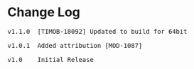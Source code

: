 # Change Log
<pre>
v1.1.0  [TIMOB-18092] Updated to build for 64bit

v1.0.1	Added attribution [MOD-1087]
	
v1.0	Initial Release
